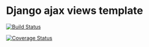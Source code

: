 # Django ajax views template

[![Build Status](https://travis-ci.org/level96/ajaxview.svg?branch=master)](https://travis-ci.org/level96/ajaxview)

[![Coverage Status](https://coveralls.io/repos/level96/ajaxview/badge.svg?branch=master&service=github)](https://coveralls.io/github/level96/ajaxview?branch=master)